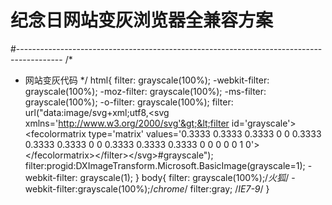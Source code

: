 # 纪念日网站变灰浏览器全兼容方案

#-----------------------------------------------------------------------------------------
/*
* 网站变灰代码
*/
html{
filter: grayscale(100%);
-webkit-filter: grayscale(100%);
-moz-filter: grayscale(100%);
-ms-filter: grayscale(100%);
-o-filter: grayscale(100%);
filter: url("data:image/svg+xml;utf8,&lt;svg xmlns='http://www.w3.org/2000/svg'&gt;&lt;filter id='grayscale'&gt;&lt;fecolormatrix type='matrix' values='0.3333 0.3333 0.3333 0 0 0.3333 0.3333 0.3333 0 0 0.3333 0.3333 0.3333 0 0 0 0 0 1 0'&gt;&lt;/fecolormatrix&gt;&lt;/filter>&lt;/svg&gt;#grayscale");
filter:progid:DXImageTransform.Microsoft.BasicImage(grayscale=1);
-webkit-filter: grayscale(1);
}
body{
	filter: grayscale(100%);/*火狐*/
    -webkit-filter:grayscale(100%);/*chrome*/
    filter:gray; /*IE7-9*/
}

<script type="text/javascript" src="./grayscale.js"></script>
<script type="text/javascript">
window.onload=function(){
    grayscale(document.body);
}
</script>
